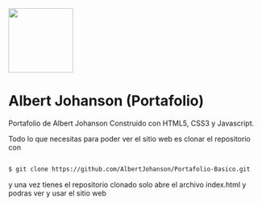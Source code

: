 <img src="https://albertjohanson.com/2e21ecc6cf832cfe09a91e448020ec0c.png" width="128"/>


# Albert Johanson (Portafolio)

Portafolio de Albert Johanson Construido con HTML5, CSS3 y Javascript.

Todo lo que necesitas para poder ver el sitio web es clonar el repositorio con 

```bash

$ git clone https://github.com/AlbertJohanson/Portafolio-Basico.git

```

y una vez tienes el repositorio clonado solo abre el archivo index.html y podras ver y usar el sitio web


